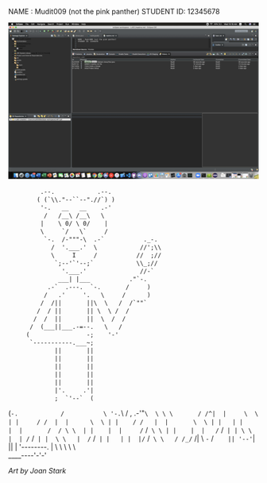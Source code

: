 NAME : Mudit009 (not the pink panther)
STUDENT ID: 12345678




![alt text](https://github.com/Mudit009/comp3111h-LAB1/raw/master/COMP3111H-LAB1_HISTORY.png?raw=true "Screenshot of History of Commits")






             .--.            .--.
            ( (`\\."--``--".//`) )
             '-.   __   __    .-'
              /   /__\ /__\   \
             |    \ 0/ \ 0/    |
             \     `/   \`     /
              `-.  /-"""-\  .-`           ._-.
                /  '.___.'  \            //';\\
                \     I     /           //  ;//
                 `;--'`'--;`            \\_;//
                   '.___.'               //-`
                  ___| |___           ."`-.
               .-`  .---.  `-.       /     )
              /   .'     '.   \     /      )
             /  /||       ||\  \   /  /`""`
            /  / ||       || \  \ /  /
           /  /  ||       ||  \  /  /
          /  (___||___.-=--.   \   /
         (                -;    '-' 
          `-----------.___~;
                 ||       ||
                 ||       ||
                 ||       ||
                 ||       ||
                 ||       ||
                 |'.     .'|
                 ;  `'--`  (
(`-.            /           \
 '-.`\         /  ,  .-'"`\  \
    \ \       / /^|  |     \  \
     | |     / /  |  |      \  \
     | |    / /   |  |       \  \
     | |   | |    |  |       /  /
      \ \  | |    |  |     /` /`
       \ \ | |    |  |   /` /`
       | | \ \    |  | /` /`
       | |  \ \   |  /` /`
       | |   | |  |/` /`
       \ \   / /_/` /|
        \ `-` /`    ||
         '--'`|     ||
              |     \'--------.
              |  \ \ \     \ \ \
               \__\_\_\----'-'-'

*Art by Joan Stark*